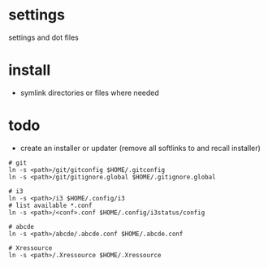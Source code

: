 # settings

settings and dot files

# install

* symlink directories or files where needed

# todo

* create an installer or updater (remove all softlinks to <path> and recall installer)

```
# git
ln -s <path>/git/gitconfig $HOME/.gitconfig
ln -s <path>/git/gitignore.global $HOME/.gitignore.global

# i3
ln -s <path>/i3 $HOME/.config/i3
# list available *.conf
ln -s <path>/<conf>.conf $HOME/.config/i3status/config

# abcde
ln -s <path>/abcde/.abcde.conf $HOME/.abcde.conf

# Xressource
ln -s <path>/.Xressource $HOME/.Xressource
```
